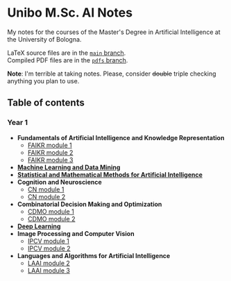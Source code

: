 # Unibo M.Sc. AI Notes

My notes for the courses of the Master's Degree in Artificial Intelligence at the University of Bologna.

LaTeX source files are in the [`main` branch](https://github.com/NotXia/unibo-ai-notes/tree/main).\
Compiled PDF files are in the [`pdfs` branch](https://github.com/NotXia/unibo-ai-notes/tree/pdfs).

**Note**: I'm terrible at taking notes. Please, consider ~~double~~ triple checking anything you plan to use.

## Table of contents

### Year 1
- **Fundamentals of Artificial Intelligence and Knowledge Representation**
   - [FAIKR module 1](https://github.com/NotXia/unibo-ai-notes/blob/pdfs/year1/fundamentals-of-ai-and-kr/module1/faikr1.pdf)
   - [FAIKR module 2](https://github.com/NotXia/unibo-ai-notes/blob/pdfs/year1/fundamentals-of-ai-and-kr/module2/faikr2.pdf)
   - [FAIKR module 3](https://github.com/NotXia/unibo-ai-notes/blob/pdfs/year1/fundamentals-of-ai-and-kr/module3/faikr3.pdf)
- [**Machine Learning and Data Mining**](https://github.com/NotXia/unibo-ai-notes/blob/pdfs/year1/machine-learning-and-data-mining/dm-ml.pdf)
- [**Statistical and Mathematical Methods for Artificial Intelligence**](https://github.com/NotXia/unibo-ai-notes/blob/pdfs/year1/statistical-and-mathematical-methods-for-ai/smm.pdf)
- **Cognition and Neuroscience**
   - [CN module 1](https://github.com/NotXia/unibo-ai-notes/blob/pdfs/year1/cognition-and-neuroscience/module1/cn1.pdf)
   - [CN module 2](https://github.com/NotXia/unibo-ai-notes/blob/pdfs/year1/cognition-and-neuroscience/module2/cn2.pdf)
- **Combinatorial Decision Making and Optimization**
   - [CDMO module 1](https://github.com/NotXia/unibo-ai-notes/blob/pdfs/year1/combinatorial-decision-making-and-optimization/module1/cdmo1.pdf)
   - [CDMO module 2](https://github.com/NotXia/unibo-ai-notes/blob/pdfs/year1/combinatorial-decision-making-and-optimization/module2/cdmo2.pdf)
- [**Deep Learning**](https://github.com/NotXia/unibo-ai-notes/blob/pdfs/year1/deep-learning/dl.pdf)
- **Image Processing and Computer Vision**
   - [IPCV module 1](https://github.com/NotXia/unibo-ai-notes/blob/pdfs/year1/image-processing-and-computer-vision/module1/ipcv1.pdf)
   - [IPCV module 2](https://github.com/NotXia/unibo-ai-notes/blob/pdfs/year1/image-processing-and-computer-vision/module2/ipcv2.pdf)
- **Languages and Algorithms for Artificial Intelligence**
   - [LAAI module 2](https://github.com/NotXia/unibo-ai-notes/blob/pdfs/year1/languages-and-algorithms-for-ai/module2/laai2.pdf)
   - [LAAI module 3](https://github.com/NotXia/unibo-ai-notes/blob/pdfs/year1/languages-and-algorithms-for-ai/module3/laai3.pdf)
